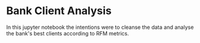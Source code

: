 # Bank Client Analysis

In this jupyter notebook the intentions were to cleanse the data and analyse the bank's best clients according to RFM metrics.
